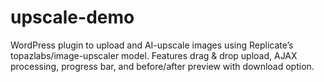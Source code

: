 # upscale-demo
WordPress plugin to upload and AI-upscale images using Replicate’s topazlabs/image-upscaler model. Features drag &amp; drop upload, AJAX processing, progress bar, and before/after preview with download option.
